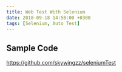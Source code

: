 ```yaml
---
title: Web Test With Selenium
date: 2018-09-18 14:58:00 +0300
tags: [Selenium, Auto Test]
---
```


## Sample Code
https://github.com/skywingzz/seleniumTest